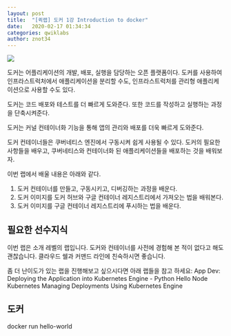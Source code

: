```yaml
---
layout: post
title:  "[퀵랩] 도커 1강 Introduction to docker"
date:   2020-02-17 01:34:34
categories: qwiklabs
author: znot34
---
```

<img src="https://cdn.qwiklabs.com/GMOHykaqmlTHiqEeQXTySaMXYPHeIvaqa2qHEzw6Occ%3D">


도커는 어플리케이션의 개발, 배포, 실행을 담당하는 오픈 플랫폼이다.
도커를 사용하여 인프라스트럭처에서 애플리케이션을 분리할 수도,
인프라스트럭처를 관리형 애플리케이션으로 사용할 수도 있다.

도커는 코드 배포와 테스트를 더 빠르게 도와준다.
또한 코드를 작성하고 실행하는 과정을 단축시켜준다.

도커는 커널 컨테이너화 기능을 통해 앱의 관리와 배포를 더욱 빠르게 도와준다.

도커 컨테이너들은 쿠버네티스 엔진에서 구동시켜 쉽게 사용될 수 있다.
도커의 필요한 사항들을 배우고, 쿠버네티스와 컨테이너화 된 애플리케이션들을 배포하는 것을 배워보자.

이번 랩에서 배울 내용은 아래와 같다.
1) 도커 컨테이너를 만들고, 구동시키고, 디버깅하는 과정을 배운다.
2) 도커 이미지를 도커 허브와 구글 컨테이너 레지스트리에서 가져오는 법을 배워본다.
3) 도커 이미지를 구글 컨테이너 레지스트리에 푸시하는 법을 배운다.

<h2>필요한 선수지식</h2>

이번 랩은 소개 레벨의 랩입니다. 도커와 컨테이너를 사전에 경험해 본 적이 없다고 해도 괜찮습니다.
클라우드 쉘과 커맨드 라인에 친숙하시면 좋습니다. 

좀 더 난이도가 있는 랩을 진행해보고 싶으시다면 아래 랩들을 참고 하세요:
App Dev: Deploying the Application into Kubernetes Engine - Python
Hello Node Kubernetes
Managing Deployments Using Kubernetes Engine


<h2>도커</h2>
docker run hello-world


